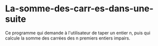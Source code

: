 # La-somme-des-carr-es-dans-une-suite
Ce programme qui demande à l'utilisateur de taper un entier n, puis qui calcule la somme des carrées des n premiers entiers impairs.
